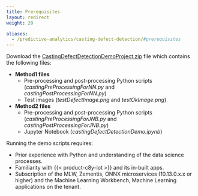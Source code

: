 ```yaml
---
title: Prerequisites
layout: redirect
weight: 20

aliases:
  - /predictive-analytics/casting-defect-detection/#prerequisites
---
```


Download the [CastingDefectDetectionDemoProject.zip](/files/zementis/CastingDefectDetectionDemoProject.zip) file which contains the following files:

* **Method1 files**
  * Pre-processing and post-processing Python scripts (*castingPreProcessingForNN.py* and *castingPostProcessingForNN.py*)
  * Test images (*testDefectImage.png* and *testOkImage.png*)
* **Method2 files**
  * Pre-processing and post-processing Python scripts (*castingPreProcessingForJNB.py* and *castingPostProcessingForJNB.py*)
  * Jupyter Notebook (*castingDefectDetectionDemo.ipynb*)

Running the demo scripts requires:

* Prior experience with Python and understanding of the data science processes.
* Familiarity with {{< product-c8y-iot >}} and its in-built apps.
* Subscription of the MLW, Zementis, ONNX microservices (10.13.0.x.x or higher) and the Machine Learning Workbench, Machine Learning applications on the tenant.

